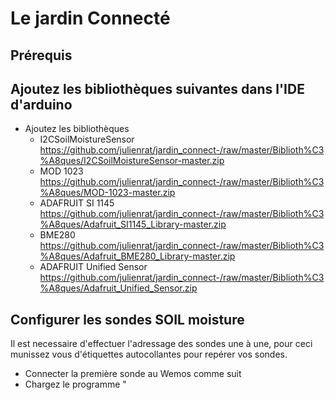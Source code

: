 # Le jardin Connecté

## Prérequis

## Ajoutez les bibliothèques suivantes dans l'IDE d'arduino
- Ajoutez les bibliothèques
	- I2CSoilMoistureSensor https://github.com/julienrat/jardin_connect-/raw/master/Biblioth%C3%A8ques/I2CSoilMoistureSensor-master.zip
	- MOD 1023 https://github.com/julienrat/jardin_connect-/raw/master/Biblioth%C3%A8ques/MOD-1023-master.zip
	- ADAFRUIT SI 1145 https://github.com/julienrat/jardin_connect-/raw/master/Biblioth%C3%A8ques/Adafruit_SI1145_Library-master.zip
	- BME280 https://github.com/julienrat/jardin_connect-/raw/master/Biblioth%C3%A8ques/Adafruit_BME280_Library-master.zip
	- ADAFRUIT Unified Sensor https://github.com/julienrat/jardin_connect-/raw/master/Biblioth%C3%A8ques/Adafruit_Unified_Sensor.zip

## Configurer les sondes SOIL moisture
Il est necessaire d'effectuer l'adressage des sondes une à une, pour ceci munissez vous d'étiquettes autocollantes pour repérer vos sondes.

- Connecter la première sonde au Wemos comme suit
- Chargez le programme " 
